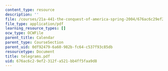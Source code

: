 ```yaml
---
content_type: resource
description: ''
file: /courses/21a-441-the-conquest-of-america-spring-2004/676ac6c29ef2312fa521bb4ff5faa9d8_telegrams.pdf
file_type: application/pdf
learning_resource_types: []
ocw_type: OCWFile
parent_title: Calendar
parent_type: CourseSection
parent_uid: 0df92479-6a60-982b-fc64-c537f93c85db
resourcetype: Document
title: telegrams.pdf
uid: 676ac6c2-9ef2-312f-a521-bb4ff5faa9d8
---
```

